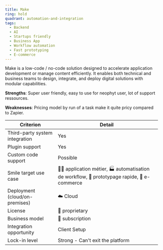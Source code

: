 ```yaml
---
title: Make
ring: hold
quadrant: automation-and-integration
tags:
  - Backend
  - AI
  - Startups friendly
  - Business App
  - Workflow automation
  - Fast prototyping
  - E-commerce
---
```


Make is a low-code / no-code solution designed to accelerate application development or manage content efficiently. It enables both technical and business teams to design, integrate, and deploy digital solutions with modular capabilities.

**Strengths**: Super user friendly, easy to use for neophyt user, lot of support ressources.

**Weaknesses**: Pricing model by run of a task make it quite pricy compared to Zapier.

| Criterion | Detail |
|----------|--------|
| Third-party system integration | Yes |
| Plugin support | Yes |
| Custom code support | Possible |
| Smile target use case | 🧑‍💻 application métier, 🏭 automatisation de workflow, 👷 prototypage rapide, 🛒 e-commerce |
| Deployment (cloud/on-premises) | ☁️ Cloud |
| License | 🔐 proprietary |
| Business model | 🔁 subscription |
| Integration opportunity | Client Setup |
| Lock-in level | Strong - Can't exit the platform |
